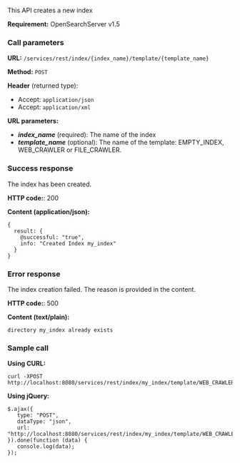 This API creates a new index

**Requirement:** OpenSearchServer v1.5

### Call parameters

**URL:** ```/services/rest/index/{index_name}/template/{template_name}```

**Method:** ```POST```

**Header** (returned type):
- Accept: ```application/json```
- Accept: ```application/xml```

**URL parameters:**
- _**index_name**_ (required): The name of the index
- _**template_name**_ (optional): The name of the template: EMPTY_INDEX, WEB_CRAWLER or FILE_CRAWLER.

### Success response
The index has been created.

**HTTP code:**: 200

**Content (application/json):**

```language-json
{
  result: {
    @successful: "true",
    info: "Created Index my_index"
  }
}
```

### Error response

The index creation failed. The reason is provided in the content.

**HTTP code:**: 500

**Content (text/plain):**

```asciidoc
directory my_index already exists
```

### Sample call

**Using CURL:**

```shell
curl -XPOST http://localhost:8080/services/rest/index/my_index/template/WEB_CRAWLER
```

**Using jQuery:**

```language-javascript
$.ajax({ 
   type: "POST",
   dataType: "json",
   url: "http://localhost:8080/services/rest/index/my_index/template/WEB_CRAWLER"
}).done(function (data) {
   console.log(data);
});
```
